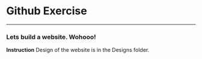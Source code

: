 # Github Exercise
---
### Lets build a website. Wohooo!

**Instruction**
Design of the website is in the Designs folder.
